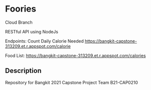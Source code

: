 # Foories
Cloud Branch

RESTful API using NodeJs

Endpoints: 
Count Daily Calorie Needed
https://bangkit-capstone-313209.et.r.appspot.com/calorie

Food List:
https://bangkit-capstone-313209.et.r.appspot.com/calories

## Description
Repository for Bangkit 2021 Capstone Project Team B21-CAP0210
